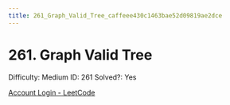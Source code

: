```yaml
---
title: 261_Graph_Valid_Tree_caffeee430c1463bae52d09819ae2dce
---
```


# 261. Graph Valid Tree

Difficulty: Medium
ID: 261
Solved?: Yes

[Account Login - LeetCode](https://leetcode.com/problems/graph-valid-tree)